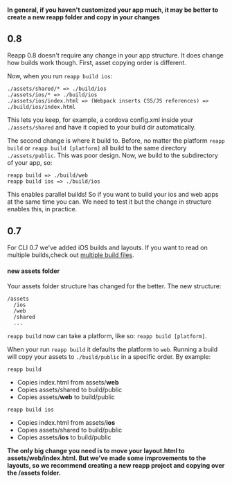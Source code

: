 #### In general, if you haven't customized your app much, it may be better to create a new reapp folder and copy in your changes

## 0.8

Reapp 0.8 doesn't require any change in your app structure. It does change how builds
work though. First, asset copying order is different.

Now, when you run `reapp build ios`:

```
./assets/shared/* => ./build/ios
./assets/ios/* => ./build/ios
./assets/ios/index.html => (Webpack inserts CSS/JS references) => ./build/ios/index.html
```

This lets you keep, for example, a cordova config.xml inside your `./assets/shared` and
have it copied to your build dir automatically.

The second change is where it build to. Before, no matter the platform `reapp build` or
`reapp build [platform]` all build to the same directory `./assets/public`. This was
poor design. Now, we build to the subdirectory of your app, so:

```
reapp build => ./build/web
reapp build ios => ./build/ios
```

This enables parallel builds! So if you want to build your ios and web apps at the same
time you can. We need to test it but the change in structure enables this, in practice.

## 0.7

For CLI 0.7 we've added iOS builds and layouts. If you want to read on multiple builds,check out  [multiple build files](https://github.com/reapp/reapp#custom-builds).

#### new assets folder
Your assets folder structure has changed for the better. The new structure:

```
/assets
  /ios
  /web
  /shared
  ...
```

`reapp build` now can take a platform, like so: `reapp build [platform]`.

When your run `reapp build` it defaults the platform to `web`. Running a build will
copy your assets to `./build/public` in a specific order. By example:

`reapp build`
  - Copies index.html from assets/**web**
  - Copies assets/shared to build/public
  - Copies assets/**web** to build/public

`reapp build ios`
  - Copies index.html from assets/**ios**
  - Copies assets/shared to build/public
  - Copies assets/**ios** to build/public

**The only big change you need is to move your layout.html to assets/web/index.html. But we've
made some improvements to the layouts, so we recommend creating a new reapp project and
copying over the /assets folder.**